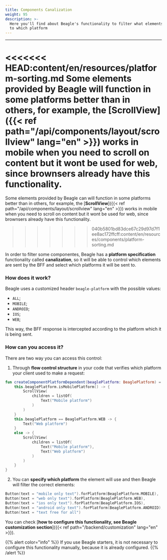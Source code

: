 ```yaml
---
title: Components Canalization
weight: 95
description: >-
  Here you'll find about Beagle's functionality to filter what elements are sent
  to which platform
---
```


---

<<<<<<< HEAD:content/en/resources/platform-sorting.md
Some elements provided by Beagle will function in some platforms better than in others, for example, the [**ScrollView**]({{< ref path="/api/components/layout/scrollview" lang="en" >}}) works in mobile when you need to scroll on content but it wont be used for web, since brownsers already have this functionality.
=======
Some elements provided by Beagle can will function in some platforms better than in others, for example, the [**ScrollView**]({{< ref path="/api/components/layout/scrollview" lang="en" >}}) works in mobile when you need to scroll on content but it wont be used for web, since brownsers already have this functionality.
>>>>>>> 040b5801bd83dce67c29d97d7f1ee8ac172ffcff:content/en/resources/components/platform-sorting.md

In order to filter some componentes, Beagle has a **platform specification** functionality called **canalization**, so it will be able to control which elements are sent by the BFF and select which platforms it will be sent to.

### How does it work?

Beagle uses a customized header `beagle-platform` with the possible values:

- `ALL`;
- `MOBILE`;
- `ANDROID`;
- `IOS`;
- `WEB`;

This way, the BFF response is intercepted according to the platform which it is being sent.

### How can you access it?

There are two way you can access this control:

1. Through **flow control structure** in your code that verifies which platform your client used to make a request:

```kotlin
fun createComponentPlatformDependent(beaglePlatform: BeaglePlatform) = when {
    this.beaglePlatform.isMobilePlatform() -> {
        ScrollView(
            children = listOf(
                Text("Mobile platform")
            )
        )
    }
    this.beaglePlatform == BeaglePlatform.WEB -> {
        Text("Web platform")
    }
    else -> {
        ScrollView(
            children = listOf(
                Text("Mobile platform"),
                Text("Web platform")
            )
        )
    }
}
```

2.  You can **specify which platform** the element will use and then Beagle will filter the correct elements:

```kotlin
Button(text = "mobile only text").forPlatform(BeaglePlatform.MOBILE),
Button(text = "web only text").forPlatform(BeaglePlatform.WEB),
Button(text = "ios only text").forPlatform(BeaglePlatform.IOS),
Button(text = "android only text").forPlatform(BeaglePlatform.ANDROID),
Button(text = "text free for all")
```

You can check [**how to configure this functionality, see Beagle customization section**]({{< ref path="/backend/customization" lang="en" >}}).

{{% alert color="info" %}}
If you use Beagle starters, it is not necessary to configure this functionality manually, because it is already configured.
{{% /alert %}}
